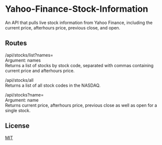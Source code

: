 # Yahoo-Finance-Stock-Information
An API that pulls live stock information from Yahoo Finance, including the current price, afterhours price, previous close, and open.

## Routes
/api/stocks/list?names= <br>
Argument: names <br>
Returns a list of stocks by stock code, separated with commas containing current price and afterhours price.

/api/stocks/all <br>
Returns a list of all stock codes in the NASDAQ.

/api/stocks?name= <br>
Argument: name <br>
Returns current price, afterhours price, previous close as well as open for a single stock.


## License
[MIT](https://choosealicense.com/licenses/mit/)
